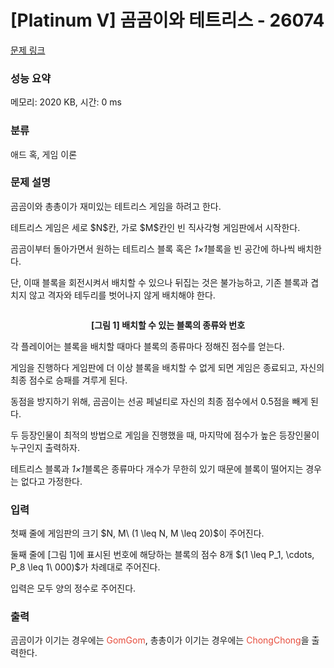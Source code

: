 # [Platinum V] 곰곰이와 테트리스 - 26074 

[문제 링크](https://www.acmicpc.net/problem/26074) 

### 성능 요약

메모리: 2020 KB, 시간: 0 ms

### 분류

애드 혹, 게임 이론

### 문제 설명

<p>곰곰이와 총총이가 재미있는 테트리스 게임을 하려고 한다.</p>

<p>테트리스 게임은 세로 $N$칸, 가로 $M$칸인 빈 직사각형 게임판에서 시작한다.</p>

<p>곰곰이부터 돌아가면서 원하는 테트리스 블록 혹은 <em>1×1</em>블록을 빈 공간에 하나씩 배치한다.</p>

<p>단, 이때 블록을 회전시켜서 배치할 수 있으나 뒤집는 것은 불가능하고, 기존 블록과 겹치지 않고 격자와 테두리를 벗어나지 않게 배치해야 한다.</p>

<p style="text-align: center;"><img alt="" src="https://upload.acmicpc.net/2662c74a-ffbd-4fea-a56f-4e3221d23eba/-/preview/"></p>

<p style="text-align: center;"><strong>[그림 1] 배치할 수 있는 블록의 종류와 번호 </strong></p>

<p>각 플레이어는 블록을 배치할 때마다 블록의 종류마다 정해진 점수를 얻는다. </p>

<p>게임을 진행하다 게임판에 더 이상 블록을 배치할 수 없게 되면 게임은 종료되고, 자신의 최종 점수로 승패를 겨루게 된다. </p>

<p>동점을 방지하기 위해, 곰곰이는 선공 페널티로 자신의 최종 점수에서 0.5점을 빼게 된다.</p>

<p>두 등장인물이 최적의 방법으로 게임을 진행했을 때, 마지막에 점수가 높은 등장인물이 누구인지 출력하자.</p>

<p>테트리스 블록과 <em>1×1</em>블록은 종류마다 개수가 무한히 있기 때문에 블록이 떨어지는 경우는 없다고 가정한다.</p>

### 입력 

 <p>첫째 줄에 게임판의 크기 $N, M\ (1 \leq N, M \leq 20)$이 주어진다.</p>

<p>둘째 줄에 [그림 1]에 표시된 번호에 해당하는 블록의 점수 8개 $(1 \leq P_1, \cdots, P_8 \leq 1\ 000)$가 차례대로 주어진다. </p>

<p>입력은 모두 양의 정수로 주어진다.</p>

### 출력 

 <p>곰곰이가 이기는 경우에는 <span style="color:#e74c3c;">GomGom</span>, 총총이가 이기는 경우에는 <span style="color:#e74c3c;">ChongChong</span>을 출력한다.</p>

